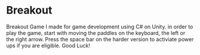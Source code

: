 # Breakout
Breakout Game I made for game development using C# on Unity.  in order to play the game, start with moving the paddles on the keyboard, the left or the right arrow. Press the space bar on the harder version to activiate power ups if you are eligible. Good Luck!
